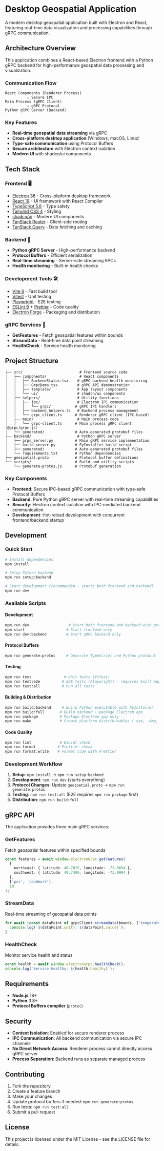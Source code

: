 # Desktop Geospatial Application

A modern desktop geospatial application built with Electron and React, featuring real-time data visualization and processing capabilities through gRPC communication.

## Architecture Overview

This application combines a React-based Electron frontend with a Python gRPC backend for high-performance geospatial data processing and visualization.

### Communication Flow
```
React Components (Renderer Process)
          ↓ Secure IPC
Main Process (gRPC Client)
          ↓ gRPC Protocol
Python gRPC Server (Backend)
```

### Key Features
- **Real-time geospatial data streaming** via gRPC
- **Cross-platform desktop application** (Windows, macOS, Linux)
- **Type-safe communication** using Protocol Buffers
- **Secure architecture** with Electron context isolation
- **Modern UI** with shadcn/ui components

## Tech Stack

### Frontend 🖥️
- [Electron 36](https://www.electronjs.org) - Cross-platform desktop framework
- [React 19](https://reactjs.org) - UI framework with React Compiler
- [TypeScript 5.8](https://www.typescriptlang.org) - Type safety
- [Tailwind CSS 4](https://tailwindcss.com) - Styling
- [shadcn/ui](https://ui.shadcn.com) - Modern UI components
- [TanStack Router](https://tanstack.com/router) - Client-side routing
- [TanStack Query](https://tanstack.com/query) - Data fetching and caching

### Backend 🚀
- **Python gRPC Server** - High-performance backend
- **Protocol Buffers** - Efficient serialization
- **Real-time streaming** - Server-side streaming RPCs
- **Health monitoring** - Built-in health checks

### Development Tools 🛠️
- [Vite 6](https://vitejs.dev) - Fast build tool
- [Vitest](https://vitest.dev) - Unit testing
- [Playwright](https://playwright.dev) - E2E testing
- [ESLint 9](https://eslint.org) + [Prettier](https://prettier.io) - Code quality
- [Electron Forge](https://www.electronforge.io) - Packaging and distribution

### gRPC Services 📡
- **GetFeatures** - Fetch geospatial features within bounds
- **StreamData** - Real-time data point streaming
- **HealthCheck** - Service health monitoring

## Project Structure

```plaintext
├── src/                          # Frontend source code
│   ├── components/               # React components
│   │   ├── BackendStatus.tsx    # gRPC backend health monitoring
│   │   ├── GrpcDemo.tsx         # gRPC API demonstration
│   │   ├── template/            # App layout components
│   │   └── ui/                  # shadcn/ui components
│   ├── helpers/                 # Utility functions
│   │   ├── ipc/                 # Electron IPC communication
│   │   │   └── grpc/           # gRPC IPC handlers
│   │   ├── backend_helpers.ts   # Backend process management
│   │   └── grpc_client.ts      # Renderer gRPC client (IPC-based)
│   ├── main/                    # Main process code
│   │   └── grpc-client.ts      # Main process gRPC client (@grpc/grpc-js)
│   └── generated/              # Auto-generated protobuf files
├── backend/                     # Python gRPC server
│   ├── grpc_server.py          # Main gRPC service implementation
│   ├── build_server.py         # PyInstaller build script
│   ├── generated/              # Auto-generated protobuf files
│   └── requirements.txt        # Python dependencies
├── geospatial.proto            # Protocol buffer definitions
└── scripts/                    # Build and utility scripts
    └── generate-protos.js      # Protobuf generation
```

### Key Components
- **Frontend**: Secure IPC-based gRPC communication with type-safe Protocol Buffers
- **Backend**: Pure Python gRPC server with real-time streaming capabilities
- **Security**: Electron context isolation with IPC-mediated backend communication
- **Development**: Hot-reload development with concurrent frontend/backend startup

## Development

### Quick Start

```bash
# Install dependencies
npm install

# Setup Python backend
npm run setup:backend

# Start development (recommended - starts both frontend and backend)
npm run dev
```

### Available Scripts

#### Development
```bash
npm run dev                  # Start both frontend and backend with proto generation
npm start                   # Start frontend only
npm run dev:backend         # Start gRPC backend only
```

#### Protocol Buffers
```bash
npm run generate:protos     # Generate TypeScript and Python protobuf files
```

#### Testing
```bash
npm run test               # Unit tests (Vitest)
npm run test:e2e          # E2E tests (Playwright) - requires built app
npm run test:all          # Run all tests
```

#### Building & Distribution
```bash
npm run build:backend     # Build Python executable with PyInstaller
npm run build:full       # Build backend + package Electron app
npm run package          # Package Electron app only
npm run make             # Create platform distributables (.exe, .dmg, etc.)
```

#### Code Quality
```bash
npm run lint             # ESLint check
npm run format          # Prettier check
npm run format:write    # Format code with Prettier
```

### Development Workflow

1. **Setup**: `npm install` → `npm run setup:backend`
2. **Development**: `npm run dev` (starts everything)
3. **Protocol Changes**: Update `geospatial.proto` → `npm run generate:protos`
4. **Testing**: `npm run test:all` (E2E requires `npm run package` first)
5. **Distribution**: `npm run build:full`

## gRPC API

The application provides three main gRPC services:

### GetFeatures
Fetch geospatial features within specified bounds
```typescript
const features = await window.electronGrpc.getFeatures(
  {
    northeast: { latitude: 40.7829, longitude: -73.9654 },
    southwest: { latitude: 40.7489, longitude: -73.9904 }
  },
  ['poi', 'landmark'],
  10
);
```

### StreamData
Real-time streaming of geospatial data points
```typescript
for await (const dataPoint of grpcClient.streamData(bounds, ['temperature'], 5)) {
  console.log(`${dataPoint.unit}: ${dataPoint.value}`);
}
```

### HealthCheck
Monitor service health and status
```typescript
const health = await window.electronGrpc.healthCheck();
console.log(`Service healthy: ${health.healthy}`);
```

## Requirements

- **Node.js** 18+ 
- **Python** 3.8+
- **Protocol Buffers compiler** (`protoc`)

## Security

- **Context Isolation**: Enabled for secure renderer process
- **IPC Communication**: All backend communication via secure IPC channels
- **No Direct Network Access**: Renderer process cannot directly access gRPC server
- **Process Separation**: Backend runs as separate managed process

## Contributing

1. Fork the repository
2. Create a feature branch
3. Make your changes
4. Update protocol buffers if needed: `npm run generate:protos`
5. Run tests: `npm run test:all`
6. Submit a pull request

## License

This project is licensed under the MIT License - see the LICENSE file for details.
